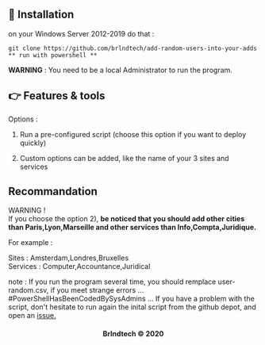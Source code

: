 ## :pushpin: Installation

on your Windows Server 2012-2019 do that : 

```
git clone https://github.com/brlndtech/add-random-users-into-your-adds
** run with powershell ** 
``` 

**WARNING** : You need to be a local Administrator to run the program.


## :point_right: Features & tools 

Options : 

1) Run a pre-configured script (choose this option if you want to deploy quickly)

2) Custom options can be added, like the name of your 3 sites and services 


## Recommandation

WARNING ! <br>
If you choose the option 2), **be noticed that you should add other cities than Paris,Lyon,Marseille and other services than Info,Compta,Juridique.**

For example :

Sites : Amsterdam,Londres,Bruxelles <br>
Services : Computer,Accountance,Juridical

note : If you run the program several time, you should remplace user-random.csv, if you meet strange errors ... #PowerShellHasBeenCodedBySysAdmins ... 
If you have a problem with the script, don't hesitate to run again the inital script from the github depot, and open an <a href="https://github.com/brlndtech/add-random-users-into-your-adds/issues" >issue. </a>

#### <center>Brlndtech &copy; 2020</center>

